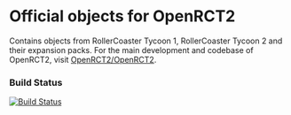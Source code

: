 # Official objects for OpenRCT2
Contains objects from RollerCoaster Tycoon 1, RollerCoaster Tycoon 2 and their expansion packs.
For the main development and codebase of OpenRCT2, visit [OpenRCT2/OpenRCT2](https://github.com/OpenRCT2/OpenRCT2).

### Build Status
[![Build Status](https://travis-ci.org/OpenRCT2/objects.svg?branch=master)](https://travis-ci.org/OpenRCT2/objects)
